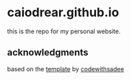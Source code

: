 # caiodrear.github.io

this is the repo for my personal website.

## acknowledgments
based on the [template](https://www.youtube.com/watch?v=jOHlyy2cUzs) by [codewithsadee](https://github.com/codewithsadee)
